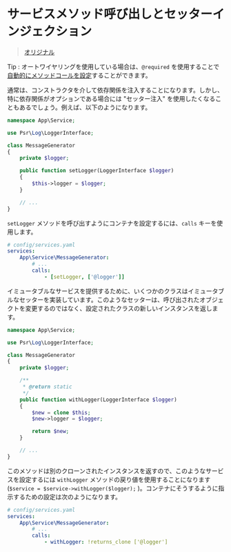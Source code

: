 サービスメソッド呼び出しとセッターインジェクション
=========================================

> [オリジナル](https://symfony.com/doc/current/service_container/calls.html)

Tip
: オートワイヤリングを使用している場合は、`@required` を使用することで[自動的にメソッドコールを設定](autowiring.md#autowiring-calls)することができます。 

通常は、コンストラクタを介して依存関係を注入することになります。しかし、特に依存関係がオプションである場合には "セッター注入" を使用したくなることもあるでしょう。例えば、以下のようになります。

```php
namespace App\Service;

use Psr\Log\LoggerInterface;

class MessageGenerator
{
    private $logger;

    public function setLogger(LoggerInterface $logger)
    {
        $this->logger = $logger;
    }

    // ...
}
```

`setLogger` メソッドを呼び出すようにコンテナを設定するには、`calls` キーを使用します。

```yaml
# config/services.yaml
services:
    App\Service\MessageGenerator:
        # ...
        calls:
            - [setLogger, ['@logger']]
```

イミュータブルなサービスを提供するために、いくつかのクラスはイミュータブルなセッターを実装しています。このようなセッターは、呼び出されたオブジェクトを変更するのではなく、設定されたクラスの新しいインスタンスを返します。

```php
namespace App\Service;

use Psr\Log\LoggerInterface;

class MessageGenerator
{
    private $logger;

    /**
     * @return static
     */
    public function withLogger(LoggerInterface $logger)
    {
        $new = clone $this;
        $new->logger = $logger;

        return $new;
    }

    // ...
}
```

このメソッドは別のクローンされたインスタンスを返すので、このようなサービスを設定するには `withLogger` メソッドの戻り値を使用することになります (`$service = $service->withLogger($logger);` )。コンテナにそうするように指示するための設定は次のようになります。

```yaml
# config/services.yaml
services:
    App\Service\MessageGenerator:
        # ...
        calls:
            - withLogger: !returns_clone ['@logger']
```